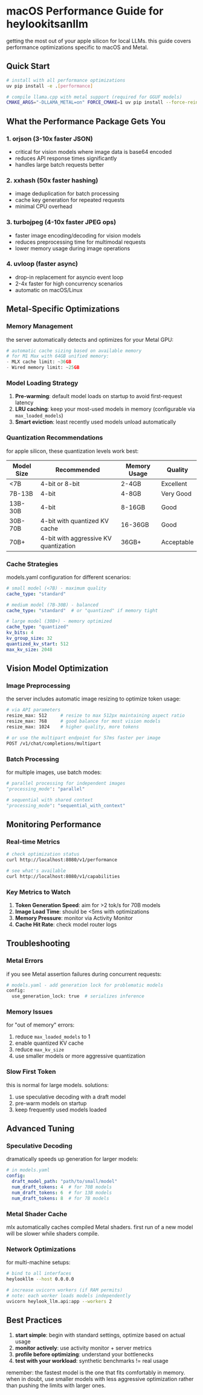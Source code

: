 # macOS Performance Guide for heylookitsanllm

getting the most out of your apple silicon for local LLMs. this guide covers performance optimizations specific to macOS and Metal.

## Quick Start

```bash
# install with all performance optimizations
uv pip install -e .[performance]

# compile llama.cpp with metal support (required for GGUF models)
CMAKE_ARGS="-DLLAMA_METAL=on" FORCE_CMAKE=1 uv pip install --force-reinstall --no-cache-dir llama-cpp-python
```

## What the Performance Package Gets You

### 1. orjson (3-10x faster JSON)
- critical for vision models where image data is base64 encoded
- reduces API response times significantly
- handles large batch requests better

### 2. xxhash (50x faster hashing)
- image deduplication for batch processing
- cache key generation for repeated requests
- minimal CPU overhead

### 3. turbojpeg (4-10x faster JPEG ops)
- faster image encoding/decoding for vision models
- reduces preprocessing time for multimodal requests
- lower memory usage during image operations

### 4. uvloop (faster async)
- drop-in replacement for asyncio event loop
- 2-4x faster for high concurrency scenarios
- automatic on macOS/Linux

## Metal-Specific Optimizations

### Memory Management

the server automatically detects and optimizes for your Metal GPU:

```python
# automatic cache sizing based on available memory
# for M1 Max with 64GB unified memory:
- MLX cache limit: ~36GB
- Wired memory limit: ~25GB
```

### Model Loading Strategy

1. **Pre-warming**: default model loads on startup to avoid first-request latency
2. **LRU caching**: keep your most-used models in memory (configurable via `max_loaded_models`)
3. **Smart eviction**: least recently used models unload automatically

### Quantization Recommendations

for apple silicon, these quantization levels work best:

| Model Size | Recommended | Memory Usage | Quality |
|------------|-------------|--------------|---------|
| <7B | 4-bit or 8-bit | 2-4GB | Excellent |
| 7B-13B | 4-bit | 4-8GB | Very Good |
| 13B-30B | 4-bit | 8-16GB | Good |
| 30B-70B | 4-bit with quantized KV cache | 16-36GB | Good |
| 70B+ | 4-bit with aggressive KV quantization | 36GB+ | Acceptable |

### Cache Strategies

models.yaml configuration for different scenarios:

```yaml
# small model (<7B) - maximum quality
cache_type: "standard"

# medium model (7B-30B) - balanced
cache_type: "standard"  # or "quantized" if memory tight

# large model (30B+) - memory optimized
cache_type: "quantized"
kv_bits: 4
kv_group_size: 32
quantized_kv_start: 512
max_kv_size: 2048
```

## Vision Model Optimization

### Image Preprocessing

the server includes automatic image resizing to optimize token usage:

```bash
# via API parameters
resize_max: 512     # resize to max 512px maintaining aspect ratio
resize_max: 768     # good balance for most vision models
resize_max: 1024    # higher quality, more tokens

# or use the multipart endpoint for 57ms faster per image
POST /v1/chat/completions/multipart
```

### Batch Processing

for multiple images, use batch modes:

```python
# parallel processing for independent images
"processing_mode": "parallel"

# sequential with shared context
"processing_mode": "sequential_with_context"
```

## Monitoring Performance

### Real-time Metrics

```bash
# check optimization status
curl http://localhost:8080/v1/performance

# see what's available
curl http://localhost:8080/v1/capabilities
```

### Key Metrics to Watch

1. **Token Generation Speed**: aim for >2 tok/s for 70B models
2. **Image Load Time**: should be <5ms with optimizations
3. **Memory Pressure**: monitor via Activity Monitor
4. **Cache Hit Rate**: check model router logs

## Troubleshooting

### Metal Errors

if you see Metal assertion failures during concurrent requests:

```python
# models.yaml - add generation lock for problematic models
config:
  use_generation_lock: true  # serializes inference
```

### Memory Issues

for "out of memory" errors:

1. reduce `max_loaded_models` to 1
2. enable quantized KV cache
3. reduce `max_kv_size`
4. use smaller models or more aggressive quantization

### Slow First Token

this is normal for large models. solutions:

1. use speculative decoding with a draft model
2. pre-warm models on startup
3. keep frequently used models loaded

## Advanced Tuning

### Speculative Decoding

dramatically speeds up generation for larger models:

```yaml
# in models.yaml
config:
  draft_model_path: "path/to/small/model"
  num_draft_tokens: 4  # for 70B models
  num_draft_tokens: 6  # for 13B models
  num_draft_tokens: 8  # for 7B models
```

### Metal Shader Cache

mlx automatically caches compiled Metal shaders. first run of a new model will be slower while shaders compile.

### Network Optimizations

for multi-machine setups:

```bash
# bind to all interfaces
heylookllm --host 0.0.0.0

# increase uvicorn workers (if RAM permits)
# note: each worker loads models independently
uvicorn heylook_llm.api:app --workers 2
```

## Best Practices

1. **start simple**: begin with standard settings, optimize based on actual usage
2. **monitor actively**: use activity monitor + server metrics
3. **profile before optimizing**: understand your bottlenecks
4. **test with your workload**: synthetic benchmarks != real usage

remember: the fastest model is the one that fits comfortably in memory. when in doubt, use smaller models with less aggressive optimization rather than pushing the limits with larger ones.
